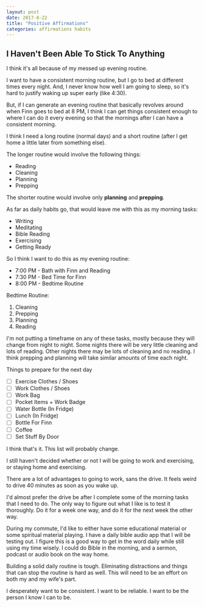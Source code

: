 ```yaml
---
layout: post
date: 2017-8-22
title: "Positive Affirmations"
categories: affirmations habits
---
```


## I Haven't Been Able To Stick To Anything

I think it's all because of my messed up evening routine.

I want to have a consistent morning routine, but I go to bed at different times every night. And, I never know how well I am going to sleep, 
so it's hard to justify waking up super early (like 4:30).

But, if I can generate an evening routine that basically revolves around when Finn goes to bed at 8 PM, I think I can get things consistent 
enough to where I can do it every evening so that the mornings after I can have a consistent morning. 

I think I need a long routine (normal days) and a short routine (after I get home a little later from something else).

The longer routine would involve the following things:

- Reading
- Cleaning
- Planning
- Prepping

The shorter routine would involve only **planning** and **prepping**.

As far as daily habits go, that would leave me with this as my morning tasks:

- Writing
- Meditating
- Bible Reading
- Exercising
- Getting Ready

So I think I want to do this as my evening routine:

- 7:00 PM - Bath with Finn and Reading
- 7:30 PM - Bed Time for Finn
- 8:00 PM - Bedtime Routine

Bedtime Routine:

1. Cleaning
2. Prepping
3. Planning
4. Reading

I'm not putting a timeframe on any of these tasks, mostly because they will change from night to night. Some nights there will be very little cleaning and lots of reading.
Other nights there may be lots of cleaning and no reading. I think prepping and planning will take similar amounts of time each night.

Things to prepare for the next day

- [ ] Exercise Clothes / Shoes
- [ ] Work Clothes / Shoes
- [ ] Work Bag
- [ ] Pocket Items + Work Badge
- [ ] Water Bottle (In Fridge)
- [ ] Lunch (In Fridge)
- [ ] Bottle For Finn
- [ ] Coffee
- [ ] Set Stuff By Door

I think that's it. This list will probably change. 

I still haven't decided whether or not I will be going to work and exercising, or staying home and exercising. 

There are a lot of advantages to going to work, sans the drive. It feels weird to drive 40 minutes as soon as you wake up.

I'd almost prefer the drive be after I complete some of the morning tasks that I need to do. The only way to figure out what I 
like is to test it thoroughly. Do it for a week one way, and do it for the next week the other way.

During my commute, I'd like to either have some educational material or some spiritual material playing. I have a daily bible audio app that
I will be testing out. I figure this is a good way to get in the word daily while still using my time wisely. I could do Bible in the morning, 
and a sermon, podcast or audio book on the way home.

Building a solid daily routine is tough. Eliminating distractions and things that can stop the routine is hard as well. This will
need to be an effort on both my and my wife's part.

I desperately want to be consistent. I want to be reliable. I want to be the person I know I can to be. 




